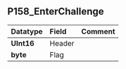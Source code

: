 ## P158\_EnterChallenge ##
| **Datatype** | **Field** | **Comment** |
|:-------------|:----------|:------------|
| **UInt16**   | Header    |             |
| **byte**     | Flag      |             |